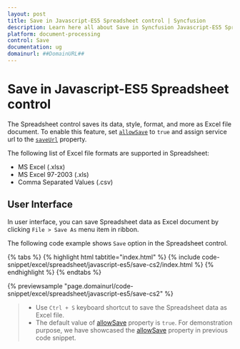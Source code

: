 ```yaml
---
layout: post
title: Save in Javascript-ES5 Spreadsheet control | Syncfusion
description: Learn here all about Save in Syncfusion Javascript-ES5 Spreadsheet control of Syncfusion Essential JS 2 and more.
platform: document-processing
control: Save 
documentation: ug
domainurl: ##DomainURL##
---
```


# Save in Javascript-ES5 Spreadsheet control

The Spreadsheet control saves its data, style, format, and more as Excel file document. To enable this feature, set [`allowSave`](../api/spreadsheet/#allowsave) to `true` and assign service url to the [`saveUrl`](../api/spreadsheet/#saveurl) property.

The following list of Excel file formats are supported in Spreadsheet:

* MS Excel (.xlsx)
* MS Excel 97-2003 (.xls)
* Comma Separated Values (.csv)

## User Interface

In user interface, you can save Spreadsheet data as Excel document by clicking `File > Save As` menu item in ribbon.

The following code example shows `Save` option in the Spreadsheet control.

{% tabs %}
{% highlight html tabtitle="index.html" %}
{% include code-snippet/excel/spreadsheet/javascript-es5/save-cs2/index.html %}
{% endhighlight %}
{% endtabs %}

{% previewsample "page.domainurl/code-snippet/excel/spreadsheet/javascript-es5/save-cs2" %}

> * Use `Ctrl + S` keyboard shortcut to save the Spreadsheet data as Excel file.
> * The default value of [allowSave](../api/spreadsheet/#allowsave) property is `true`. For demonstration purpose, we have showcased the [allowSave](../api/spreadsheet/#allowsave) property in previous code snippet.